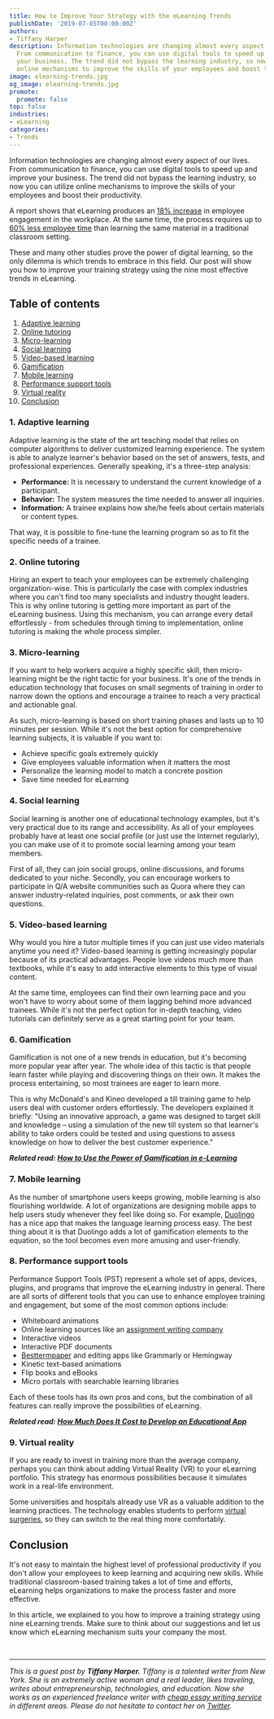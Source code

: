```yaml
---
title: How to Improve Your Strategy with the eLearning Trends
publishDate: '2019-07-05T00:00:00Z'
authors:
- Tiffany Harper
description: Information technologies are changing almost every aspect of our lives.
  From communication to finance, you can use digital tools to speed up and improve
  your business. The trend did not bypass the learning industry, so now you can utilize
  online mechanisms to improve the skills of your employees and boost their productivity.
image: elearning-trends.jpg
og_image: elearning-trends.jpg
promote:
  promote: false
top: false
industries:
- eLearning
categories:
- Trends
---
```

Information technologies are changing almost every aspect of our lives. From communication to finance, you can use digital tools to speed up and improve your business. The trend did not bypass the learning industry, so now you can utilize online mechanisms to improve the skills of your employees and boost their productivity.

A report shows that eLearning produces an <a href="https://blog.capterra.com/10-fascinating-facts-about-modern-elearning/" target="_blank">18% increase</a> in employee engagement in the workplace. At the same time, the process requires up to <a href="https://www.shiftelearning.com/blog/bid/301248/15-facts-and-stats-that-reveal-the-power-of-elearning" target="_blank">60% less employee time</a> than learning the same material in a traditional classroom setting.

These and many other studies prove the power of digital learning, so the only dilemma is which trends to embrace in this field. Our post will show you how to improve your training strategy using the nine most effective trends in eLearning.

<h2>Table of contents</h2>
<ol>
 <li><a href="#adaptive-learning">Adaptive learning</a></li>
 <li><a href="#online-tutoring">Online tutoring</a></li>
 <li><a href="#microlearning">Micro-learning</a></li>
 <li><a href="#social-learning">Social learning</a></li>
 <li><a href="#video-based-learning">Video-based learning</a></li>
 <li><a href="#gamification">Gamification</a></li>
 <li><a href="#mobile-learning">Mobile learning</a></li>
 <li><a href="#pst">Performance support tools</a></li>
 <li><a href="#virtual-reality">Virtual reality</a></li>
 <li><a href="#summary">Conclusion</a></li>
</ol>
<a name="adaptive-learning"></a>

### 1. Adaptive learning

Adaptive learning is the state of the art teaching model that relies on computer algorithms to deliver customized learning experience. The system is able to analyze learner's behavior based on the set of answers, tests, and professional experiences. Generally speaking, it's a three-step analysis:

* **Performance:** It is necessary to understand the current knowledge of a participant.
* **Behavior:** The system measures the time needed to answer all inquiries.
* **Information:** A trainee explains how she/he feels about certain materials or content types.

That way, it is possible to fine-tune the learning program so as to fit the specific needs of a trainee.

<a name="online-tutoring"></a>

### 2. Online tutoring

Hiring an expert to teach your employees can be extremely challenging organization-wise. This is particularly the case with complex industries where you can't find too many specialists and industry thought leaders. This is why online tutoring is getting more important as part of the eLearning business. Using this mechanism, you can arrange every detail effortlessly - from schedules through timing to implementation, online tutoring is making the whole process simpler.<a name="microlearning"></a>

### 3. Micro-learning

If you want to help workers acquire a highly specific skill, then micro-learning might be the right tactic for your business. It's one of the trends in education technology that focuses on small segments of training in order to narrow down the options and encourage a trainee to reach a very practical and actionable goal.

As such, micro-learning is based on short training phases and lasts up to 10 minutes per session. While it's not the best option for comprehensive learning subjects, it is valuable if you want to:

* Achieve specific goals extremely quickly
* Give employees valuable information when it matters the most
* Personalize the learning model to match a concrete position
* Save time needed for eLearning

<a name="social-learning"></a>
### 4. Social learning

Social learning is another one of educational technology examples, but it's very practical due to its range and accessibility. As all of your employees probably have at least one social profile (or just use the Internet regularly), you can make use of it to promote social learning among your team members.

First of all, they can join social groups, online discussions, and forums dedicated to your niche. Secondly, you can encourage workers to participate in Q/A website communities such as Quora where they can answer industry-related inquiries, post comments, or ask their own questions. <a name="video-based-learning"></a>

### 5. Video-based learning

Why would you hire a tutor multiple times if you can just use video materials anytime you need it? Video-based learning is getting increasingly popular because of its practical advantages. People love videos much more than textbooks, while it's easy to add interactive elements to this type of visual content.

At the same time, employees can find their own learning pace and you won't have to worry about some of them lagging behind more advanced trainees. While it's not the perfect option for in-depth teaching, video tutorials can definitely serve as a great starting point for your team.<a name="gamification"></a>

### 6. Gamification

Gamification is not one of a new trends in education, but it's becoming more popular year after year. The whole idea of this tactic is that people learn faster while playing and discovering things on their own. It makes the process entertaining, so most trainees are eager to learn more.

This is why McDonald's and Kineo developed a till training game to help users deal with customer orders effortlessly. The developers explained it briefly: "Using an innovative approach, a game was designed to target skill and knowledge – using a simulation of the new till system so that learner's ability to take orders could be tested and using questions to assess knowledge on how to deliver the best customer experience."

***Related read: [How to Use the Power of Gamification in e-Learning](https://anadea.info/blog/gamification-in-e-learning)*** <a name="mobile-learning"></a>

### 7. Mobile learning

As the number of smartphone users keeps growing, mobile learning is also flourishing worldwide. A lot of organizations are designing mobile apps to help users study whenever they feel like doing so. For example, <a href="https://www.duolingo.com/" target="_blank">Duolingo</a> has a nice app that makes the language learning process easy. The best thing about it is that Duolingo adds a lot of gamification elements to the equation, so the tool becomes even more amusing and user-friendly.<a name="pst"></a>

### 8. Performance support tools

Performance Support Tools (PST) represent a whole set of apps, devices, plugins, and programs that improve the eLearning industry in general. There are all sorts of different tools that you can use to enhance employee training and engagement, but some of the most common options include:

* Whiteboard animations
* Online learning sources like an <a href="https://www.assignmentholic.co.uk/" target="_blank">assignment writing company</a>
* Interactive videos
* Interactive PDF documents
* <a href="https://www.besttermpaper.com/" target="_blank">Besttermpaper</a> and editing apps like Grammarly or Hemingway
* Kinetic text-based animations
* Flip books and eBooks
* Micro portals with searchable learning libraries

Each of these tools has its own pros and cons, but the combination of all features can really improve the possibilities of eLearning.

***Related read: [How Much Does It Cost to Develop an Educational App](https://anadea.info/guides/educational-app-development-cost)*** <a name="virtual-reality"></a>

### 9. Virtual reality

If you are ready to invest in training more than the average company, perhaps you can think about adding Virtual Reality (VR) to your eLearning portfolio. This strategy has enormous possibilities because it simulates work in a real-life environment.

Some universities and hospitals already use VR as a valuable addition to the learning practices. The technology enables students to perform <a href="https://www.youtube.com/watch?v=sOOwaCvJjzc" target="_blank">virtual surgeries</a>, so they can switch to the real thing more comfortably.<a name="summary"></a>

## Conclusion

It's not easy to maintain the highest level of professional productivity if you don't allow your employees to keep learning and acquiring new skills. While traditional classroom-based training takes a lot of time and efforts, eLearning helps organizations to make the process faster and more effective.

In this article, we explained to you how to improve a training strategy using nine eLearning trends. Make sure to think about our suggestions and let us know which eLearning mechanism suits your company the most.


<br />

---
*This is a guest post by **Tiffany Harper.** Tiffany is a talented writer from New York. She is an extremely active woman and a real leader, likes traveling, writes about entrepreneurship, technologies, and education. Now she works as an experienced freelance writer with <a href="https://bidforwriting.com/" target="_blank">cheap essay writing service</a> in different areas. Please do not hesitate to contact her on <a href="https://twitter.com/harper_tiffany" target="_blank">Twitter</a>.*
